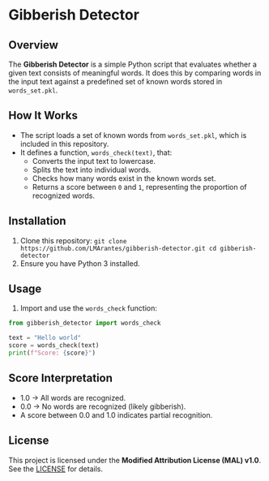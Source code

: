 # Gibberish Detector

## Overview

The **Gibberish Detector** is a simple Python script that evaluates whether a given text consists of meaningful words. It does this by comparing words in the input text against a predefined set of known words stored in `words_set.pkl`.

## How It Works

- The script loads a set of known words from `words_set.pkl`, which is included in this repository.
- It defines a function, `words_check(text)`, that:
  - Converts the input text to lowercase.
  - Splits the text into individual words.
  - Checks how many words exist in the known words set.
  - Returns a score between `0` and `1`, representing the proportion of recognized words.

## Installation

1. Clone this repository:
`git clone https://github.com/LMArantes/gibberish-detector.git cd gibberish-detector`
2. Ensure you have Python 3 installed.

## Usage

1. Import and use the `words_check` function:

```python
from gibberish_detector import words_check

text = "Hello world"
score = words_check(text)
print(f"Score: {score}")
```

## Score Interpretation

- 1.0 → All words are recognized.
- 0.0 → No words are recognized (likely gibberish).
- A score between 0.0 and 1.0 indicates partial recognition.

## License

This project is licensed under the **Modified Attribution License (MAL) v1.0**.  
See the [LICENSE](https://lmarantes.github.io/Modified-Attribution-License/) for details.